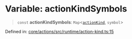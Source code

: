 # Variable: actionKindSymbols

> `const` **actionKindSymbols**: `Map`\<[`actionKind`](../enumerations/actionKind.md), `symbol`\>

Defined in: [core/actions/src/runtime/action-kind.ts:15](https://github.com/LaWebcapsule/orbits/blob/13a8c204f993006c0c1ffe6b6208361dc852071e/core/actions/src/runtime/action-kind.ts#L15)
